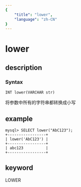 ```yaml
---
{
    "title": "lower",
    "language": "zh-CN"
}
---
```


<!-- 
Licensed to the Apache Software Foundation (ASF) under one
or more contributor license agreements.  See the NOTICE file
distributed with this work for additional information
regarding copyright ownership.  The ASF licenses this file
to you under the Apache License, Version 2.0 (the
"License"); you may not use this file except in compliance
with the License.  You may obtain a copy of the License at

  http://www.apache.org/licenses/LICENSE-2.0

Unless required by applicable law or agreed to in writing,
software distributed under the License is distributed on an
"AS IS" BASIS, WITHOUT WARRANTIES OR CONDITIONS OF ANY
KIND, either express or implied.  See the License for the
specific language governing permissions and limitations
under the License.
-->

# lower

## description

### Syntax

`INT lower(VARCHAR str)`

将参数中所有的字符串都转换成小写

## example

```
mysql> SELECT lower("AbC123");
+-----------------+
| lower('AbC123') |
+-----------------+
| abc123          |
+-----------------+
```

## keyword

LOWER
